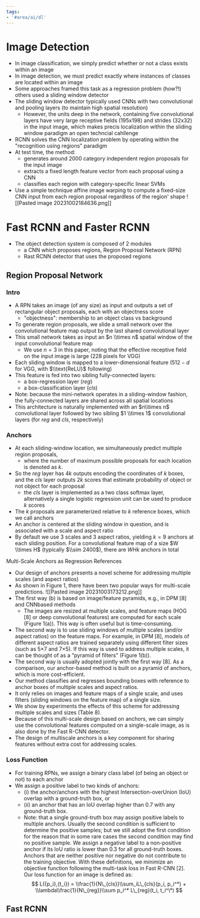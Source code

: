 ```yaml
---
tags:
- '#area/ai/dl'
---
```


# Image Detection

- In image classification, we simply predict whether or not a class exists within an image
- In image detection, we must predict exactly where instances of classes are located within an image
- Some approaches framed this task as a regression problem (how?!) others used a sliding window detector
- The sliding window detector typically used CNNs with two convolutional and pooling layers (to maintain high spatial resolution)
  - However, the units deep in the network, containing five convolutional layers have very large receptive fields (195x198) and strides (32x32) in the input image, which makes precis localization within the sliding window paradigm an open techncial cahllenge
- RCNN solves the CNN localization problem by operating within the "recognition using regions" paradigm
- At test time, the method:
  - generates around 2000 category independent region proposals for the input image
  - extracts a fixed length feature vector from each proposal using a CNN
  - classifies each region with category-specific linear SVMs
- Use a simple technique affine image warping to compute a fixed-size CNN input from each region proposal regardless of the region' shape
  !\[\[Pasted image 20231002184636.png\]\]

# Fast RCNN and Faster RCNN

- The object detection system is composed of 2 modules
  - a CNN which proposes regions, Region Proposal Network (RPN)
  - Rast RCNN detector that uses the proposed regions

## Region Proposal Network

### Intro

- A RPN takes an image (of any size) as input and outputs a set of rectangular object proposals, each with an objectness score
  - "objectness": membership to an object class vs background
- To generate region proposals, we slide a small network over the convolutional feature map output by the last shared convolutional layer
- This small network takes as input an $n \\times n$ spatial window of the input convolutional feature map
  - We use $n = 3$ in this paper, noting that the effective receptive field on the input image is large (228 pixels for VGG)
- Each sliding window is mapped to a lower-dimensional feature ($512-d$ for VGG, with $\\text{ReLU}$ following)
- This feature is fed into two sibling fully-connected layers:
  - a box-regression layer (_reg_)
  - a box-classification layer (_cls_)
- Note: because the mini-network operates in a sliding-window fashion, the fully-connected layers are shared across all spatial locations
- This architecture is naturally implemented with an $n\\times n$ convolutional layer followed by two sibling $1 \\times 1$ convolutional layers (for _reg_ and _cls_, respectively)

### Anchors

- At each sliding-window location, we simultaneously predict multiple region proposals,
  - where the number of maximum possible proposals for each location is denoted as $k$.
- So the _reg_ layer has $4k$ outputs encoding the coordinates of $k$ boxes, and the _cls_ layer outputs $2k$ scores that estimate probability of object or not object for each proposal
  - the _cls_ layer is implemented as a two class softmax layer, alternatively a single logistic regression unit can be used to produce $k$ scores
- The $k$ proposals are parameterized relative to $k$ reference boxes, which we call anchors
- An anchor is centered at the sliding window in question, and is associated with a scale and aspect ratio
- By default we use 3 scales and 3 aspect ratios, yielding $k = 9$ anchors at each sliding position. For a convolutional feature map of a size $W \\times H$ (typically $\\sim 2400$), there are $WHk$ anchors in total

Multi-Scale Anchors as Regression References

- Our design of anchors presents a novel scheme for addressing multiple scales (and aspect ratios)
- As shown in Figure 1, there have been two popular ways for multi-scale predictions.
  !\[\[Pasted image 20231003173212.png\]\]
- The first way (b) is based on image/feature pyramids, e.g., in DPM \[8\] and CNNbased methods
  - The images are resized at multiple scales, and feature maps (HOG \[8\] or deep convolutional features) are computed for each scale (Figure 1(a)). This way is often useful but is time-consuming.
- The second way is to use sliding windows of multiple scales (and/or aspect ratios) on the feature maps. For example, in DPM \[8\], models of different aspect ratios are trained separately using different filter sizes (such as 5×7 and 7×5). If this way is used to address multiple scales, it can be thought of as a “pyramid of filters” (Figure 1(b)).
- The second way is usually adopted jointly with the first way \[8\]. As a comparison, our anchor-based method is built on a pyramid of anchors, which is more cost-efficient.
- Our method classifies and regresses bounding boxes with reference to anchor boxes of multiple scales and aspect ratios.
- It only relies on images and feature maps of a single scale, and uses filters (sliding windows on the feature map) of a single size.
- We show by experiments the effects of this scheme for addressing multiple scales and sizes (Table 8).
- Because of this multi-scale design based on anchors, we can simply use the convolutional features computed on a single-scale image, as is also done by the Fast R-CNN detector.
- The design of multiscale anchors is a key component for sharing features without extra cost for addressing scales.

### Loss Function

- For training RPNs, we assign a binary class label (of being an object or not) to each anchor
- We assign a positive label to two kinds of anchors:
  - (i) the anchor/anchors with the highest Intersection-overUnion (IoU) overlap with a ground-truth box, or
  - (ii) an anchor that has an IoU overlap higher than 0.7 with any ground-truth box.
  - Note: that a single ground-truth box may assign positive labels to multiple anchors. Usually the second condition is sufficient to determine the positive samples; but we still adopt the first condition for the reason that in some rare cases the second condition may find no positive sample. We assign a negative label to a non-positive anchor if its IoU ratio is lower than 0.3 for all ground-truth boxes. Anchors that are neither positive nor negative do not contribute to the training objective. With these definitions, we minimize an objective function following the multi-task loss in Fast R-CNN \[2\]. Our loss function for an image is defined as:
    $$
    L({p_i},{t_i}) = \\frac{1}{N\_{cls}}\\sum_iL\_{cls}(p_i, p_i^*) + \\lambda\\frac{1}{N\_{reg}}\\sum p_i^* L\_{reg}(t_i, t_i^\*)
    $$

## Fast RCNN